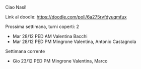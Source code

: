 Ciao Nasi!

Link al doodle: https://doodle.com/poll/6a275rvfdyuqmfux

Prossima settimana, turni coperti: 2
- Mar 28/12 PED AM Valentina Bacchi
- Mar 28/12 PED PM Mingrone Valentina, Antonio Castagnola

Settimana corrente
- Gio 23/12 PED PM Mingrone Valentina, Marco
